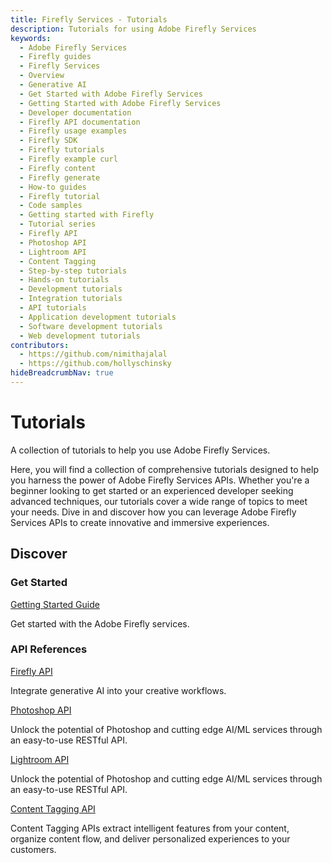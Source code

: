```yaml
---
title: Firefly Services - Tutorials
description: Tutorials for using Adobe Firefly Services
keywords:
  - Adobe Firefly Services
  - Firefly guides
  - Firefly Services
  - Overview
  - Generative AI
  - Get Started with Adobe Firefly Services
  - Getting Started with Adobe Firefly Services
  - Developer documentation
  - Firefly API documentation
  - Firefly usage examples
  - Firefly SDK
  - Firefly tutorials
  - Firefly example curl
  - Firefly content
  - Firefly generate
  - How-to guides
  - Firefly tutorial
  - Code samples
  - Getting started with Firefly
  - Tutorial series
  - Firefly API
  - Photoshop API
  - Lightroom API
  - Content Tagging
  - Step-by-step tutorials
  - Hands-on tutorials
  - Development tutorials
  - Integration tutorials
  - API tutorials
  - Application development tutorials
  - Software development tutorials
  - Web development tutorials
contributors:
  - https://github.com/nimithajalal
  - https://github.com/hollyschinsky
hideBreadcrumbNav: true
---
```


# Tutorials

A collection of tutorials to help you use Adobe Firefly Services.

Here, you will find a collection of comprehensive tutorials designed to help you harness the power of Adobe Firefly Services APIs. Whether you're a beginner looking to get started or an experienced developer seeking advanced techniques, our tutorials cover a wide range of topics to meet your needs. Dive in and discover how you can leverage Adobe Firefly Services APIs to create innovative and immersive experiences. 

## Discover

<DiscoverBlock width="100%" slots="heading, link, text"/>

### Get Started

[Getting Started Guide](../get-started.md)

Get started with the Adobe Firefly services.

<DiscoverBlock slots="heading, link, text"/>

### API References

[Firefly API](../../firefly-api/)

Integrate generative AI into your creative workflows.

<DiscoverBlock slots="link, text"/>

[Photoshop API](../../photoshop/)

Unlock the potential of Photoshop and cutting edge AI/ML services through an easy-to-use RESTful API.

<DiscoverBlock slots="link, text"/>

[Lightroom API](../../lightroom/)

Unlock the potential of Photoshop and cutting edge AI/ML services through an easy-to-use RESTful API.

<DiscoverBlock slots="link, text"/>

[Content Tagging API](https://experienceleague.adobe.com/docs/experience-platform/intelligent-services/content-commerce-ai/overview.html)

Content Tagging APIs extract intelligent features from your content, organize content flow, and deliver personalized experiences to your customers.
